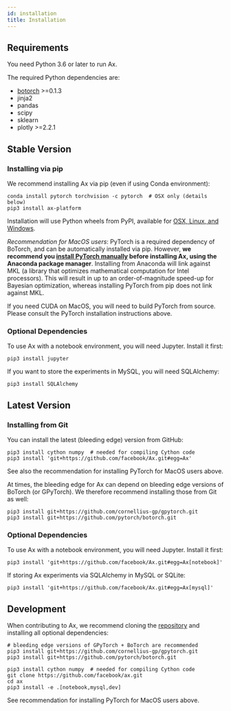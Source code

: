 ```yaml
---
id: installation
title: Installation
---
```


## Requirements
You need Python 3.6 or later to run Ax.

The required Python dependencies are:

* [botorch](https://www.botorch.org) >=0.1.3
* jinja2
* pandas
* scipy
* sklearn
* plotly >=2.2.1

## Stable Version

### Installing via pip
We recommend installing Ax via pip (even if using Conda environment):

```
conda install pytorch torchvision -c pytorch  # OSX only (details below)
pip3 install ax-platform
```

Installation will use Python wheels from PyPI, available for [OSX, Linux, and Windows](https://pypi.org/project/ax-platform/#files).

*Recommendation for MacOS users*: PyTorch is a required dependency of BoTorch, and can be automatically installed via pip.
However, **we recommend you [install PyTorch manually](https://pytorch.org/get-started/locally/#anaconda-1) before installing Ax, using the Anaconda package manager**.
Installing from Anaconda will link against MKL (a library that optimizes mathematical computation for Intel processors).
This will result in up to an order-of-magnitude speed-up for Bayesian optimization, whereas installing PyTorch from pip does not link against MKL.

If you need CUDA on MacOS, you will need to build PyTorch from source. Please consult the PyTorch installation instructions above.

### Optional Dependencies

To use Ax with a notebook environment, you will need Jupyter. Install it first:
```
pip3 install jupyter
```

If you want to store the experiments in MySQL, you will need SQLAlchemy:
```
pip3 install SQLAlchemy
```

## Latest Version

### Installing from Git

You can install the latest (bleeding edge) version from GitHub:

```
pip3 install cython numpy  # needed for compiling Cython code
pip3 install 'git+https://github.com/facebook/Ax.git#egg=Ax'
```

See also the recommendation for installing PyTorch for MacOS users above.

At times, the bleeding edge for Ax can depend on bleeding edge versions of BoTorch (or GPyTorch). We therefore recommend installing those from Git as well:
```
pip3 install git+https://github.com/cornellius-gp/gpytorch.git
pip3 install git+https://github.com/pytorch/botorch.git
```

### Optional Dependencies


To use Ax with a notebook environment, you will need Jupyter. Install it first:

```
pip3 install 'git+https://github.com/facebook/Ax.git#egg=Ax[notebook]'
```

If storing Ax experiments via SQLAlchemy in MySQL or SQLite:
```
pip3 install 'git+https://github.com/facebook/Ax.git#egg=Ax[mysql]'
```

## Development

When contributing to Ax, we recommend cloning the [repository](https://github.com/facebook/Ax) and installing all optional dependencies:

```
# bleeding edge versions of GPyTorch + BoTorch are recommended
pip3 install git+https://github.com/cornellius-gp/gpytorch.git
pip3 install git+https://github.com/pytorch/botorch.git

pip3 install cython numpy  # needed for compiling Cython code
git clone https://github.com/facebook/ax.git
cd ax
pip3 install -e .[notebook,mysql,dev]
```

See recommendation for installing PyTorch for MacOS users above.
